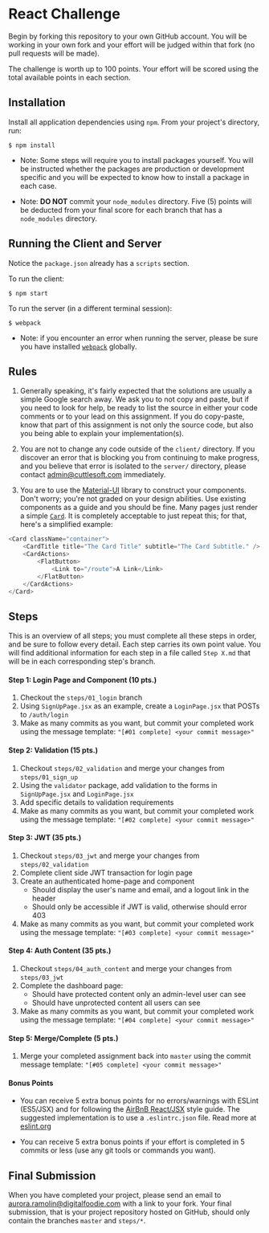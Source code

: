 React Challenge
==========================

Begin by forking this repository to your own GitHub account. You will be working in your own fork and your effort will be judged within that fork (no pull requests will be made).

The challenge is worth up to 100 points. Your effort will be scored using the total available points in each section.

## Installation

Install all application dependencies using `npm`. From your project's directory, run:
```
$ npm install
```

 - Note: Some steps will require you to install packages yourself. You will be instructed whether the packages are production or development specific and you will be expected to know how to install a package in each case.

 - Note: **DO NOT** commit your `node_modules` directory. Five (5) points will be deducted from your final score for each branch that has a `node_modules` directory.

## Running the Client and Server

Notice the `package.json` already has a `scripts` section.

To run the client:
```
$ npm start
```

To run the server (in a different terminal session):
```
$ webpack
```

 - Note: if you encounter an error when running the server, please be sure you have installed [`webpack`](https://webpack.github.io/) globally.

## Rules

1. Generally speaking, it's fairly expected that the solutions are usually a simple Google search away. We ask you to not copy and paste, but if you need to look for help, be ready to list the source in either your code comments or to your lead on this assignment. If you do copy-paste, know that part of this assignment is not only the source code, but also you being able to explain your implementation(s).

2. You are not to change any code outside of the `client/` directory. If you discover an error that is blocking you from continuing to make progress, and you believe that error is isolated to the `server/` directory, please contact admin@cuttlesoft.com immediately.

3. You are to use the [Material-UI](http://www.material-ui.com/#/) library to construct your components. Don't worry; you're not graded on your design abilities. Use existing components as a guide and you should be fine. Many pages just render a simple [`Card`](http://www.material-ui.com/#/components/card). It is completely acceptable to just repeat this; for that, here's a simplified example:
```javascript
<Card className="container">
    <CardTitle title="The Card Title" subtitle="The Card Subtitle." />
    <CardActions>
        <FlatButton>
            <Link to="/route">A Link</Link>
        </FlatButton>
    </CardActions>
</Card>
```


## Steps

This is an overview of all steps; you must complete all these steps in order, and be sure to follow every detail. Each step carries its own point value. You will find additional information for each step in a file called `Step X.md` that will be in each corresponding step's branch.

#### Step 1: Login Page and Component (10 pts.)
 1. Checkout the `steps/01_login` branch
 2. Using `SignUpPage.jsx` as an example, create a `LoginPage.jsx` that POSTs to `/auth/login`
 3. Make as many commits as you want, but commit your completed work using the message template: `"[#01 complete] <your commit message>"`

#### Step 2: Validation (15 pts.)
 1. Checkout `steps/02_validation` and merge your changes from `steps/01_sign_up`
 2. Using the `validator` package, add validation to the forms in `SignUpPage.jsx` and `LoginPage.jsx`
 3. Add specific details to validation requirements
 4. Make as many commits as you want, but commit your completed work using the message template: `"[#02 complete] <your commit message>"`

#### Step 3: JWT (35 pts.)
 1. Checkout `steps/03_jwt` and merge your changes from `steps/02_validation`
 2. Complete client side JWT transaction for login page
 3. Create an authenticated home-page and component
    - Should display the user's name and email, and a logout link in the header
    - Should only be accessible if JWT is valid, otherwise should error 403
 4. Make as many commits as you want, but commit your completed work using the message template: `"[#03 complete] <your commit message>"`

#### Step 4: Auth Content (35 pts.)
 1. Checkout `steps/04_auth_content` and merge your changes from `steps/03_jwt`
 2. Complete the dashboard page:
    - Should have protected content only an admin-level user can see
    - Should have unprotected content all users can see
 3. Make as many commits as you want, but commit your completed work using the message template: `"[#04 complete] <your commit message>"`

#### Step 5: Merge/Complete (5 pts.)
 1. Merge your completed assignment back into `master` using the commit message template: `"[#05 complete] <your commit message>"`

#### Bonus Points
- You can receive 5 extra bonus points for no errors/warnings with ESLint (ES5/JSX) and for following the [AirBnB React/JSX](https://github.com/airbnb/javascript/tree/master/react) style guide. The suggested implementation is to use a `.eslintrc.json` file. Read more at [eslint.org](http://eslint.org/)

- You can receive 5 extra bonus points if your effort is completed in 5 commits or less (use any git tools or commands you want).


## Final Submission

When you have completed your project, please send an email to aurora.ramolin@digitalfoodie.com with a link to your fork. Your final submission, that is your project repository hosted on GitHub, should only contain the branches `master` and `steps/*`.
